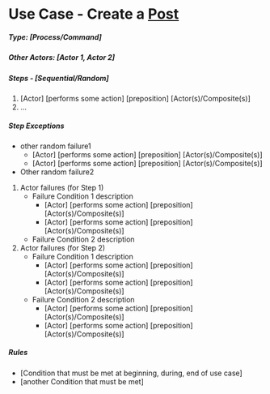 ﻿# Use Case - Create a [Post](../../../../../../Model/Blog/Post/000-Model-Post.md)

##### Type: [Process/Command]
##### Other Actors: [Actor 1, Actor 2]

##### Steps - [Sequential/Random]

1. [Actor] [performs some action] [preposition] [Actor(s)/Composite(s)]
2. ...

##### Step Exceptions

+ other random failure1
    + [Actor] [performs some action] [preposition] [Actor(s)/Composite(s)]
    + [Actor] [performs some action] [preposition] [Actor(s)/Composite(s)]
+ Other random failure2

1. Actor failures (for Step 1)
    + Failure Condition 1 description
        + [Actor] [performs some action] [preposition] [Actor(s)/Composite(s)]
        + [Actor] [performs some action] [preposition] [Actor(s)/Composite(s)]
    + Failure Condition 2 description
2. Actor failures (for Step 2)
    + Failure Condition 1 description
        + [Actor] [performs some action] [preposition] [Actor(s)/Composite(s)]
        + [Actor] [performs some action] [preposition] [Actor(s)/Composite(s)] 
    + Failure Condition 2 description
        + [Actor] [performs some action] [preposition] [Actor(s)/Composite(s)]
        + [Actor] [performs some action] [preposition] [Actor(s)/Composite(s)]

##### Rules

+ [Condition that must be met at beginning, during, end of use case]
+ [another Condition that must be met]